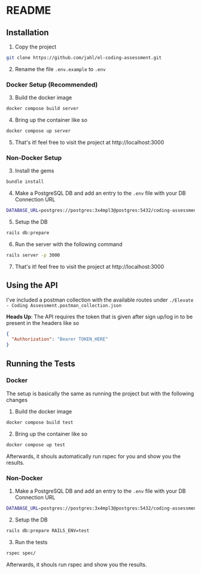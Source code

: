 # README

## Installation

1. Copy the project
```bash
git clone https://github.com/jahl/el-coding-assessment.git
```

2. Rename the file `.env.example` to `.env`

### Docker Setup (Recommended)

3. Build the docker image
```bash
docker compose build server
```

4. Bring up the container like so
```bash
docker compose up server
```

5. That's it! feel free to visit the project at http://localhost:3000

### Non-Docker Setup

3. Install the gems
```bash
bundle install
```

4. Make a PostgreSQL DB and add an entry to the `.env` file with your DB Connection URL
```bash
DATABASE_URL=postgres://postgres:3x4mpl3@postgres:5432/coding-assessment_development
```

5. Setup the DB
```bash
rails db:prepare
```

6. Run the server with the following command
```bash
rails server -p 3000
```

7. That's it! feel free to visit the project at http://localhost:3000

## Using the API

I've included a postman collection with the available routes under `./Elevate - Coding Assessment.postman_collection.json`

**Heads Up**: The API requires the token that is given after sign up/log in to be present in the headers like so
```json
{
  "Authorization": "Bearer TOKEN_HERE"
}
```

## Running the Tests

### Docker

The setup is basically the same as running the project but with the following changes

1. Build the docker image
```bash
docker compose build test
```

2. Bring up the container like so
```bash
docker compose up test
```

Afterwards, it shouls automatically run rspec for you and show you the results.

### Non-Docker

1. Make a PostgreSQL DB and add an entry to the `.env` file with your DB Connection URL
```bash
DATABASE_URL=postgres://postgres:3x4mpl3@postgres:5432/coding-assessment_test
```

2. Setup the DB
```bash
rails db:prepare RAILS_ENV=test
```

3. Run the tests
```bash
rspec spec/
```

Afterwards, it shouls run rspec and show you the results.